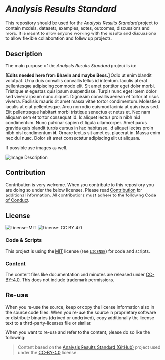 # *Analysis Results Standard* 

This repository should be used for the *Analysis Results Standard* project to contain models, datasets, examples, notes, outcomes, discussions and more. It is meant to allow anyone working with the results and discussions to allow flexible collaboration and follow up projects.

## Description

The main purpose of the *Analysis Results Standard* project is to:

**[Edits needed here from Bhavin and maybe Bess.]** Odio ut enim blandit volutpat. Urna duis convallis convallis tellus id interdum. Iaculis at erat pellentesque adipiscing commodo elit. Sit amet porttitor eget dolor morbi. Tristique et egestas quis ipsum suspendisse. Turpis nunc eget lorem dolor sed viverra ipsum nunc aliquet. Dignissim convallis aenean et tortor at risus viverra. Facilisis mauris sit amet massa vitae tortor condimentum. Molestie a iaculis at erat pellentesque. Arcu non odio euismod lacinia at quis risus sed. Elit pellentesque habitant morbi tristique senectus et netus et. Nec nam aliquam sem et tortor consequat id. Id aliquet lectus proin nibh nisl condimentum. Nunc pulvinar sapien et ligula ullamcorper. Amet purus gravida quis blandit turpis cursus in hac habitasse. Id aliquet lectus proin nibh nisl condimentum id. Ornare lectus sit amet est placerat in. Massa enim nec dui nunc. Dolor sit amet consectetur adipiscing elit ut aliquam.

If possible use images as well.

![Image Description](./images/placeholder.png)

## Contribution

Contribution is very welcome. When you contribute to this repository you are doing so under the below licenses. Please read [Contribution](CONTRIBUTING.md) for additional information. All contributions must adhere to the following [Code of Conduct](CODE_OF_CONDUCT.md).

## License

![License: MIT](https://img.shields.io/badge/License-MIT-blue.svg) ![License: CC BY 4.0](https://img.shields.io/badge/License-CC_BY_4.0-blue.svg)

### Code & Scripts

This project is using the [MIT](http://www.opensource.org/licenses/MIT "The MIT License | Open Source Initiative") license (see [`LICENSE`](LICENSE)) for code and scripts.

### Content

The content files like documentation and minutes are released under [CC-BY-4.0](https://creativecommons.org/licenses/by/4.0/). This does not include trademark permissions.

## Re-use

When you re-use the source, keep or copy the license information also in the source code files. When you re-use the source in proprietary software or distribute binaries (derived or underived), copy additionally the license text to a third-party-licenses file or similar.

When you want to re-use and refer to the content, please do so like the following:

> Content based on the [Analysis Results Standard (GitHub)](https://github.com/cdisc-org/analysis-results-standard) project used under the [CC-BY-4.0](https://creativecommons.org/licenses/by/4.0/) license.




